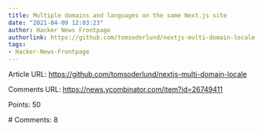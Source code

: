 ```yaml
---
title: Multiple domains and languages on the same Next.js site
date: "2021-04-09 12:03:23"
author: Hacker News Frontpage
authorlink: https://github.com/tomsoderlund/nextjs-multi-domain-locale
tags:
- Hacker-News-Frontpage
---
```


<p>Article URL: <a href="https://github.com/tomsoderlund/nextjs-multi-domain-locale">https://github.com/tomsoderlund/nextjs-multi-domain-locale</a></p>
<p>Comments URL: <a href="https://news.ycombinator.com/item?id=26749411">https://news.ycombinator.com/item?id=26749411</a></p>
<p>Points: 50</p>
<p># Comments: 8</p>
